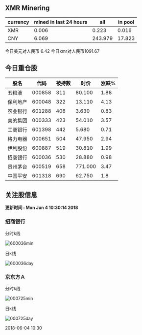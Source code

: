 ## XMR Minering

|currency|mined in last 24 hours|all|in pool|
|---|---|---|---|
|XMR|0.006|0.223|0.016|
|CNY|6.069|243.979|17.823|

今日美元对人民币 6.42	今日xmr对人民币1091.67


## 今日重仓股 

|股名|代码|被持数|时价|涨跌%|
|---|---|---|---|---|
|五粮液|000858|311|80.100|1.88|
|保利地产|600048|322|13.110|4.13|
|农业银行|601288|406|3.630|0.83|
|美的集团|000333|423|54.010|3.57|
|工商银行|601398|442|5.680|0.71|
|格力电器|000651|504|47.950|2.94|
|伊利股份|600887|519|30.810|1.99|
|招商银行|600036|530|28.880|0.98|
|贵州茅台|600519|658|771.000|3.47|
|中国平安|601318|690|62.750|1.8|

## 关注股信息
**更新时间 : Mon Jun  4 10:30:14 2018**
### 招商银行 
分时k线

![600036min](http://image.sinajs.cn/newchart/min/n/sh600036.gif)

日k线

![600036day](http://image.sinajs.cn/newchart/daily/n/sh600036.gif)

### 京东方Ａ 
分时k线

![000725min](http://image.sinajs.cn/newchart/min/n/sz000725.gif)

日k线

![000725day](http://image.sinajs.cn/newchart/daily/n/sz000725.gif)

2018-06-04 10:30